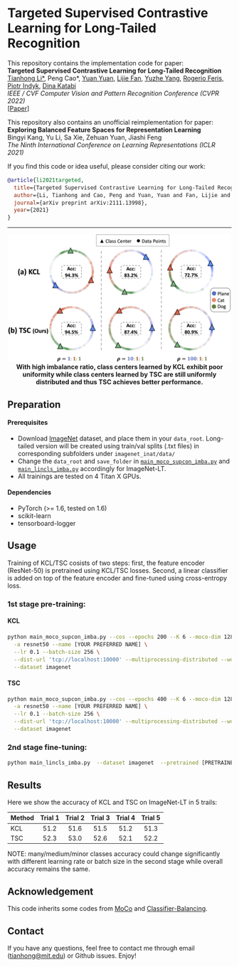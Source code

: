 # Targeted Supervised Contrastive Learning for Long-Tailed Recognition

This repository contains the implementation code for paper: <br>
__Targeted Supervised Contrastive Learning for Long-Tailed Recognition__ <br>
[Tianhong Li*](http://tianhongli.me/), Peng Cao*, [Yuan Yuan](https://yyuanad.github.io/), [Lijie Fan](http://lijiefan.me/), [Yuzhe Yang](https://www.mit.edu/~yuzhe/), [Rogerio Feris](https://www.rogerioferis.org/), [Piotr Indyk](https://people.csail.mit.edu/indyk/), [Dina Katabi](https://people.csail.mit.edu/dina/) <br>
_IEEE / CVF Computer Vision and Pattern Recognition Conference (CVPR 2022)_ <br>
[[Paper](https://arxiv.org/abs/2111.13998)]


This repository also contains an unofficial reimplementation for paper: <br>
__Exploring Balanced Feature Spaces for Representation Learning__ <br>
Bingyi Kang, Yu Li, Sa Xie, Zehuan Yuan, Jiashi Feng <br>
_The Ninth International Conference on Learning Representations (ICLR 2021)_

If you find this code or idea useful, please consider citing our work:
```bib
@article{li2021targeted,
  title={Targeted Supervised Contrastive Learning for Long-Tailed Recognition},
  author={Li, Tianhong and Cao, Peng and Yuan, Yuan and Fan, Lijie and Yang, Yuzhe and Feris, Rogerio and Indyk, Piotr and Katabi, Dina},
  journal={arXiv preprint arXiv:2111.13998},
  year={2021}
}
```
___
<p align="center">
    <img src="teaser.jpg" width="500"> <br>
<b> With high imbalance ratio, class centers learned by KCL exhibit poor uniformity while class centers learned by TSC are still uniformly distributed and thus TSC achieves better performance. </b>
</p>


## Preparation

#### Prerequisites
- Download [ImageNet](http://image-net.org/download) dataset, and place them in your `data_root`. Long-tailed version will be created using train/val splits (.txt files) in corresponding subfolders under `imagenet_inat/data/`
- Change the `data_root` and `save_folder` in [`main_moco_supcon_imba.py`](.main_moco_supcon_imba.py) and [`main_lincls_imba.py`](.main_lincls_imba.py) accordingly for ImageNet-LT.
- All trainings are tested on 4 Titan X GPUs.
#### Dependencies
- PyTorch (>= 1.6, tested on 1.6)
- scikit-learn
- tensorboard-logger

## Usage
Training of KCL/TSC cosists of two steps: first, the feature encoder (ResNet-50) is pretrained using KCL/TSC losses. Second, a linear classifier is added on top of the feature encoder and fine-tuned using cross-entropy loss.
### 1st stage pre-training:
#### KCL
```bash
python main_moco_supcon_imba.py --cos --epochs 200 --K 6 --moco-dim 128 --mlp \                                                                                                         -a resnet50 --name kcl_release \
  -a resnet50 --name [YOUR PREFERRED NAME] \
  --lr 0.1 --batch-size 256 \
  --dist-url 'tcp://localhost:10000' --multiprocessing-distributed --world-size 1 --rank 0 \
  --dataset imagenet
```

#### TSC
```bash
python main_moco_supcon_imba.py --cos --epochs 400 --K 6 --moco-dim 128 --mlp --targeted --tr 1 --sep_t --tw 0.2 \
  -a resnet50 --name [YOUR PREFERRED NAME] \
  --lr 0.1 --batch-size 256 \
  --dist-url 'tcp://localhost:10000' --multiprocessing-distributed --world-size 1 --rank 0 \
  --dataset imagenet
```

### 2nd stage fine-tuning:
```bash
python main_lincls_imba.py  --dataset imagenet  --pretrained [PRETRAINED MODEL PATH FROM 1ST STAGE] --epochs 40 --schedule 20 30 --seed 0 -b 2048
```

## Results
Here we show the accuracy of KCL and TSC on ImageNet-LT in 5 trails:

| Method    | Trial 1 | Trial 2 | Trial 3 | Trial 4 | Trial 5 |
|-----------|:-------:|:-------:|:-------:|:-------:|:-------:|
| KCL       |  51.2   |  51.6   |  51.5   |  51.2   |  51.3   | 
| TSC       |  52.3   |  53.0   |  52.6   |  52.1   |  52.2   |

NOTE:
many/medium/minor classes accuracy could change significantly with different learning rate or batch size in the second stage while overall accuracy remains the same.

## Acknowledgement
This code inherits some codes from [MoCo](https://github.com/facebookresearch/moco) and [Classifier-Balancing](https://github.com/facebookresearch/classifier-balancing).

## Contact
If you have any questions, feel free to contact me through email (tianhong@mit.edu) or Github issues. Enjoy!